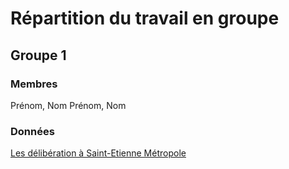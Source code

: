 # Répartition du travail en groupe

## Groupe 1

### Membres

Prénom, Nom
Prénom, Nom

### Données

[Les délibération à Saint-Etienne Métropole](/README.md#délibérations-de-la-métropole-de-saint-etienne)
